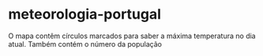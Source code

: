 # meteorologia-portugal
O mapa contêm círculos marcados para saber a máxima temperatura no dia atual. Também contém o número da população
